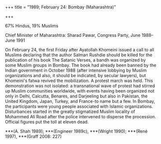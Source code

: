 +++
title = "1989; February 24: Bombay (Maharashtra)"

+++


67% Hindus, 19% Muslims

Chief Minister of Maharashtra: Sharad Pawar, Congress Party, June 1988–June 1991

On February 24, the first Friday after Ayatollah Khomeini issued a call to all Muslims declaring that the author Salman Rushdie should be killed for the publication of his book The Satanic Verses, a bandh was organized by some Muslim groups in Bombay. The book had already been banned by the Indian government in October 1988 (after intensive lobbying by Muslim organizations and also, it should be indicated, by secular lawyers), but Khomeini's fatwa revived the mobilization. A protest march was held. This demonstration was not isolated: a transnational wave of protest had stirred up Muslim communities worldwide, with events having been organized not only in Delhi, Calcutta, Benares, and Darjeeling but also in Pakistan, the United Kingdom, Japan, Turkey, and France-to name but a few. In Bombay, the participants were young people associated with Islamic organizations. Disturbances started in the greatly stigmatized Muslim locality of Mohammed Ali Road after the police intervened to disperse the procession. Official figures put the toll at eleven dead.

***(A. Shah 1989); ***(Engineer 1989c), ***(Wright 1990); ***(René 1997), ***(Graff 2008: 227)
